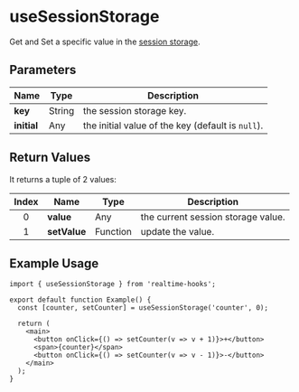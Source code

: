 # useSessionStorage

Get and Set a specific value in the [session storage](https://developer.mozilla.org/en-US/docs/Web/API/Window/sessionStorage).

## Parameters

| Name        | Type   | Description                                       |
| ----------- | ------ | ------------------------------------------------- |
| **key**     | String | the session storage key.                          |
| **initial** | Any    | the initial value of the key (default is `null`). |

## Return Values

It returns a tuple of 2 values:

| Index | Name         | Type     | Description                        |
| :---: | ------------ | -------- | ---------------------------------- |
|   0   | **value**    | Any      | the current session storage value. |
|   1   | **setValue** | Function | update the value.                  |

## Example Usage

```tsx
import { useSessionStorage } from 'realtime-hooks';

export default function Example() {
  const [counter, setCounter] = useSessionStorage('counter', 0);

  return (
    <main>
      <button onClick={() => setCounter(v => v + 1)}>+</button>
      <span>{counter}</span>
      <button onClick={() => setCounter(v => v - 1)}>-</button>
    </main>
  );
}
```
